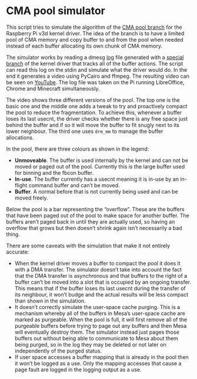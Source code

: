 # CMA pool simulator

This script tries to simulate the algorithm of the [CMA pool branch](https://github.com/bpeel/linux/tree/nroberts/cma-pool-compact) for the Raspberry Pi v3d kernel driver. The idea of the branch is to have a limited pool of CMA memory and copy buffer to and from the pool when needed instead of each buffer allocating its own chunk of CMA memory.

The simulator works by reading a dmesg [log](log.txt) file generated with a [special branch](https://github.com/bpeel/linux/tree/nroberts/bo-usage-logging) of the kernel driver that tracks all of the buffer actions. The script can read this log on the stdin and simulate what the driver would do. In the end it generates a video using PyCairo and ffmpeg. The resulting video can be seen on [YouTube](https://youtu.be/vNznEZE2_gc). The log file was taken on the Pi running LibreOffice, Chrome and Minecraft simultaneously.

The video shows three different versions of the pool. The top one is the basic one and the middle one adds a tweak to try and proactively compact the pool to reduce the fragmentation. To achieve this, whenever a buffer loses its last usecnt, the driver checks whether there is any free space just behind the buffer and if so it will move the buffer to fit snugly next to its lower neighbour. The third one uses `drm_mm` to manage the buffer allocations.

In the pool, there are three colours as shown in the legend:

* **Unmoveable**. The buffer is used internally by the kernel and can not be moved or paged out of the pool. Currently this is the large buffer used for binning and the fbcon buffer.
* **In-use**. The buffer currently has a usecnt meaning it is in-use by an in-flight command buffer and can’t be moved.
* **Buffer**. A normal before that is not currently being used and can be moved freely.

Below the pool is a bar representing the “overflow”. These are the buffers that have been paged out of the pool to make space for another buffer. The buffers aren’t paged back in until they are actually used, so having an overflow that grows but then doesn’t shrink again isn’t necessarily a bad thing.

There are some caveats with the simulation that make it not entirely accurate:

* When the kernel driver moves a buffer to compact the pool it does it with a DMA transfer. The simulator doesn’t take into account the fact that the DMA transfer is asynchronous and that buffers to the right of a buffer can’t be moved into a slot that is occupied by an ongoing transfer. This means that if the buffer loses its last usecnt during the transfer of its neighbour, it won’t budge and the actual results will be less compact than shown in the simulation.
* It doesn’t correctly simulate the user-space cache purging. This is a mechanism whereby all of the buffers in Mesa’s user-space cache are marked as purgeable. When the pool is full, it will first remove all of the purgeable buffers before trying to page out any buffers and then Mesa will eventually destroy them. The simulator instead just pages those buffers out without being able to communicate to Mesa about them being purged, so in the log they may be deleted or not later on independently of the purged status.
* If user space accesses a buffer mapping that is already in the pool then it won’t be logged as a use. Only the mapping accesses that cause a page fault are logged in the logging output as a use.
